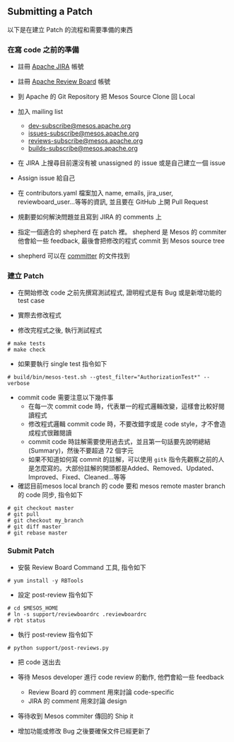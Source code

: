 ## Submitting a Patch
以下是在建立 Patch 的流程和需要準備的東西

### 在寫 code 之前的準備

* 註冊 [Apache JIRA](https://issues.apache.org/jira/browse/mesos/) 帳號

* 註冊 [Apache Review Board](https://reviews.apache.org/) 帳號

* 到 Apache 的 Git Repository 把 Mesos Source Clone 回 Local

* 加入 mailing list
    * dev-subscribe@mesos.apache.org
    * issues-subscribe@mesos.apache.org
    * reviews-subscribe@mesos.apache.org
    * builds-subscribe@mesos.apache.org

* 在 JIRA 上搜尋目前還沒有被 unassigned 的 issue 或是自己建立一個 issue

* Assign issue 給自己

* 在 contributors.yaml 檔案加入 name, emails, jira_user, reviewboard_user...等等的資訊, 並且要在 GitHub 上開 Pull Request

* 規劃要如何解決問題並且寫到 JIRA 的 comments 上

* 指定一個適合的 shepherd 在 patch 裡。 shepherd 是 Mesos 的 commiter 他會給一些 feedback, 最後會把修改的程式 commit 到 Mesos source tree 

* shepherd 可以在 [committer](https://github.com/apache/mesos/blob/master/docs/committers.md) 的文件找到


### 建立 Patch
* 在開始修改 code 之前先撰寫測試程式, 證明程式是有 Bug 或是新增功能的test case
 
* 實際去修改程式

* 修改完程式之後, 執行測試程式
```
# make tests
# make check
```

* 如果要執行 single test 指令如下
```
# build/bin/mesos-test.sh --gtest_filter="AuthorizationTest*" --verbose
```

* commit code 需要注意以下幾件事 
    * 在每一次 commit code 時，代表單一的程式邏輯改變，這樣會比較好閱讀程式
    * 修改程式邏輯 commit code 時，不要改錯字或是 code style，才不會造成程式很難閱讀
    * commit code 時註解需要使用過去式，並且第一句話要先說明總結(Summary)，然後不要超過 72 個字元 
    * 如果不知道如何寫 commit 的註解，可以使用 ```gitk``` 指令先觀察之前的人是怎麼寫的。大部份註解的開頭都是Added、Removed、Updated、Improved、Fixed、Cleaned…等等
    
* 確認目前mesos local branch 的 code 要和 mesos remote master branch 的 code 同步, 指令如下
```
# git checkout master
# git pull
# git checkout my_branch
# git diff master
# git rebase master
```

### Submit Patch
* 安裝 Review Board Command 工具, 指令如下
```
# yum install -y RBTools
```
* 設定 post-review 指令如下
```
# cd $MESOS_HOME
# ln -s support/reviewboardrc .reviewboardrc
# rbt status
```

* 執行 post-review 指令如下
```
# python support/post-reviews.py
```

* 把 code 送出去

* 等待 Mesos developer 進行 code review 的動作, 他們會給一些 feedback
    * Review Board 的 comment 用來討論 code-specific
    * JIRA 的 comment 用來討論 design

* 等待收到 Mesos commiter 傳回的 Ship it

* 增加功能或修改 Bug 之後要確保文件已經更新了
